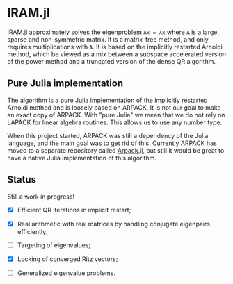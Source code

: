 # IRAM.jl

IRAM.jl approximately solves the eigenproblem `Ax = λx` where `A` is a large, sparse and non-symmetric matrix. It is a matrix-free method, and only requires multiplications with 
`A`. It is based on the implicitly restarted Arnoldi method, which be viewed as a mix between
a subspace accelerated version of the power method and a truncated version of the dense QR
algorithm.

## Pure Julia implementation
The algorithm is a pure Julia implementation of the implicitly restarted Arnoldi method and
is loosely based on ARPACK. It is not our goal to make an exact copy of ARPACK. With "pure
Julia" we mean that we do not rely on LAPACK for linear algebra routines. This allows us to
use any number type.

When this project started, ARPACK was still a dependency of the Julia language, and the main
goal was to get rid of this. Currently ARPACK has moved to a separate repository called 
[Arpack.jl](https://github.com/JuliaLinearAlgebra/Arpack.jl/), but still it would be great
to have a native Julia implementation of this algorithm.

## Status
Still a work in progress!
- [x] Efficient QR iterations in implicit restart;
- [x] Real arithmetic with real matrices by handling conjugate eigenpairs efficiently;
- [ ] Targeting of eigenvalues;
- [x] Locking of converged Ritz vectors;
- [ ] Generalized eigenvalue problems.


